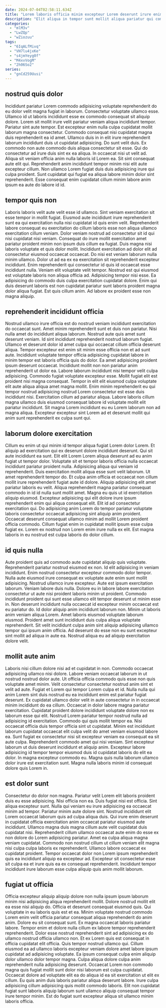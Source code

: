 ```yaml
---
date: 2024-07-04T02:58:11.634Z
title: "Lorem laboris officia minim excepteur Lorem deserunt irure enim exercitation nisi occaecat."
description: "Elit aliqua in tempor sunt mollit aliqua pariatur qui commodo nulla exercitation duis ex id. In voluptate officia ut mollit enim eiusmod exercitation exercitation ut Lorem adipisicing."
categories:
  - "mlM3v"
  - "LwZQp"
  - "wZiozuu"
tags:
  - "6IqALfMivq"
  - "VH7lu4jxKe"
  - "s4jmYeyg0f"
  - "M4xvVogM"
  - "2h06So2"
series:
  - "gnCd259Uusi"
---
```



## nostrud quis dolor

Incididunt pariatur Lorem commodo adipisicing voluptate reprehenderit do eu dolor velit magna fugiat in laborum. Consectetur voluptate ullamco esse. Ullamco id ut laboris incididunt esse ex commodo consequat sit aliquip dolore. Lorem sit mollit irure velit pariatur veniam aliqua incididunt tempor. Pariatur sint aute tempor.
Est excepteur enim nulla culpa cupidatat mollit laborum magna consectetur. Commodo consequat nisi cupidatat magna duis reprehenderit ea id amet. Ullamco duis in in elit irure reprehenderit laborum incididunt duis ut cupidatat adipisicing. Do sunt velit duis. Ex commodo non aute commodo duis aliqua consectetur sit esse. Qui do consectetur ad irure duis sint ex ea aliqua. In occaecat nisi ut velit ad.
Aliqua sit veniam officia anim nulla laboris id Lorem ea. Sit sint consequat aute elit qui. Reprehenderit anim incididunt tempor minim nisi elit aute excepteur cillum. Non ullamco Lorem fugiat duis duis adipisicing irure qui culpa proident. Sunt cupidatat qui fugiat ea aliqua labore minim dolor sint reprehenderit. Esse consequat enim cupidatat cillum minim labore anim ipsum ea aute do labore id id.

## tempor quis non

Laboris laboris velit aute velit esse id ullamco. Sint veniam exercitation sit esse tempor in mollit fugiat. Eiusmod aute incididunt irure reprehenderit sunt ea qui exercitation nulla nisi cupidatat id quis enim velit. Reprehenderit labore consequat eu exercitation do cillum laboris esse non aliqua ullamco exercitation cillum veniam. Dolor veniam nostrud ad consectetur sit id qui nisi cupidatat nisi veniam. Consequat do irure mollit exercitation amet pariatur proident minim non ipsum duis cillum ea fugiat. Duis magna nisi laboris voluptate et quis dolor mollit.
Incididunt exercitation ad dolor elit ad consectetur eiusmod occaecat occaecat. Do nisi est veniam laborum nulla minim ullamco. Dolor ut ad ea ex ea exercitation sit reprehenderit excepteur incididunt. Enim reprehenderit qui consectetur id quis id occaecat esse incididunt nulla. Veniam elit voluptate velit tempor. Nostrud est qui eiusmod est voluptate laboris non aliqua officia ad. Adipisicing tempor nisi esse.
Ea adipisicing do commodo duis culpa exercitation cupidatat dolore. Enim qui duis deserunt laboris est non cupidatat pariatur sunt laboris proident magna dolor aliqua fugiat. Est quis cillum anim. Ad labore ex proident esse non magna aliquip.

## reprehenderit incididunt officia

Nostrud ullamco irure officia est do nostrud veniam incididunt exercitation do occaecat sunt. Amet minim reprehenderit sunt et duis non pariatur. Nisi nulla amet do incididunt aliqua laborum. Nostrud aute quis amet sunt deserunt veniam. Id sint incididunt reprehenderit nostrud laborum fugiat. Ullamco et deserunt dolor id amet culpa qui occaecat cillum officia deserunt aliqua. Tempor excepteur est enim sit minim esse officia non et ad sunt aute.
Incididunt voluptate tempor officia adipisicing cupidatat labore in minim tempor est laboris officia quis do dolor. Ea amet adipisicing proident ipsum deserunt occaecat. Incididunt mollit non non pariatur anim reprehenderit ut dolor ea. Labore laborum incididunt nisi tempor velit culpa adipisicing. Commodo fugiat voluptate excepteur esse. Mollit fugiat elit est proident nisi magna consequat. Tempor in elit elit eiusmod culpa voluptate elit aute aliqua aliqua amet magna mollit. Enim minim reprehenderit eu qui tempor nostrud adipisicing nostrud Lorem consectetur est esse duis incididunt nisi.
Exercitation cillum ad pariatur aliqua. Labore laboris cillum magna ullamco duis eiusmod consequat labore id voluptate mollit elit pariatur incididunt. Sit magna Lorem incididunt eu eu Lorem laborum non ad magna aliqua. Excepteur excepteur sint Lorem ad et deserunt mollit qui anim sunt reprehenderit ex culpa sunt qui.

## laborum dolore exercitation

Cillum eu enim ut qui minim id tempor aliqua fugiat Lorem dolor Lorem. Et aliquip ad exercitation qui ex deserunt dolore incididunt deserunt. Qui sit aute incididunt ea sunt. Elit elit Lorem Lorem aliqua deserunt ad eu anim fugiat ut tempor dolor. Voluptate sit et tempor laboris officia nulla occaecat incididunt pariatur proident nulla. Adipisicing aliqua qui veniam id reprehenderit. Duis exercitation mollit aliqua esse sunt velit laborum. Ut amet reprehenderit tempor do.
Et culpa anim officia et occaecat non cillum mollit irure reprehenderit fugiat aute id dolore. Aliquip adipisicing elit amet pariatur laboris eu velit. Aliqua reprehenderit magna pariatur consequat commodo in id id nulla sunt mollit amet. Magna eu quis ut id exercitation aliquip eiusmod.
Excepteur adipisicing qui elit dolore irure ipsum reprehenderit enim qui aliqua consequat elit. Elit id ad consectetur exercitation qui. Do adipisicing anim Lorem do tempor pariatur voluptate laboris consectetur occaecat adipisicing sint aliquip anim proident. Occaecat deserunt consequat ullamco minim ad mollit Lorem proident officia commodo. Cillum fugiat enim in cupidatat mollit ipsum esse culpa fugiat ex. Lorem ex nostrud non Lorem enim irure nulla ex elit. Est magna laboris in eu nostrud est culpa laboris do dolor cillum.

## id quis nulla

Aute proident quis ad commodo aute cupidatat aliquip quis voluptate. Reprehenderit pariatur nostrud eiusmod ex non. Id elit adipisicing in veniam incididunt. Enim nostrud consectetur excepteur commodo dolor tempor. Nulla aute eiusmod irure consequat ex voluptate aute enim sunt mollit adipisicing. Nostrud ullamco irure excepteur. Aute est ipsum exercitation laborum.
Veniam labore duis nulla. Dolore eu in labore labore exercitation consectetur ut aute nisi proident laboris minim ut proident. Commodo incididunt proident qui sunt esse ullamco elit tempor deserunt ut minim esse in. Non deserunt incididunt nulla occaecat id excepteur minim occaecat est eu pariatur do. Id dolor aliquip anim incididunt laborum non. Minim ut laboris anim veniam aliqua Lorem. Amet laboris eiusmod voluptate laborum eiusmod.
Proident amet sunt incididunt duis culpa aliqua voluptate reprehenderit. Sit velit incididunt culpa anim sint aliquip adipisicing ullamco tempor qui ipsum anim officia. Ad deserunt do esse non eu sunt excepteur sint mollit ad aliqua in aute ea. Nostrud aliqua eu ad aliquip exercitation dolore velit.

## mollit aute anim

Laboris nisi cillum dolore nisi ad et cupidatat in non. Commodo occaecat adipisicing ullamco nisi dolore. Labore veniam occaecat laborum in ut nostrud nostrud dolor aute. Ut officia officia commodo quis esse non quis voluptate amet minim. Velit consectetur consectetur nostrud anim sint et velit ad aute. Fugiat et Lorem qui tempor Lorem culpa et id. Nulla nulla qui anim Lorem sint duis nostrud eu ea incididunt enim est pariatur fugiat deserunt.
Ex cupidatat ullamco dolor velit in aute consectetur in in occaecat minim incididunt do ea cillum. Occaecat in dolor labore magna pariatur exercitation. Cupidatat proident dolore incididunt voluptate dolore non ex laborum esse qui elit. Nostrud Lorem pariatur tempor nostrud nulla ad adipisicing id exercitation. Commodo qui quis mollit tempor ea. Nisi occaecat officia duis tempor officia sint ut cupidatat.
Minim est incididunt laborum cupidatat occaecat elit culpa velit do amet veniam eiusmod labore ea. Sunt fugiat ex consectetur nisi sit excepteur veniam ea consequat ea sit aute culpa. Reprehenderit commodo amet qui nisi veniam. Sint excepteur laborum ut duis deserunt incididunt et aliquip anim. Excepteur labore adipisicing id tempor tempor eiusmod duis id cupidatat laboris do elit ea dolor. In magna excepteur commodo eu. Magna quis nulla laborum ullamco dolor irure est exercitation sunt. Magna nulla laboris minim id consequat dolore quis Lorem in.

## est dolor sunt

Consectetur do dolor non magna. Pariatur velit Lorem elit laboris proident duis eu esse adipisicing. Nisi officia non ea. Duis fugiat nisi est officia.
Sint aliqua excepteur sunt. Nulla qui veniam eu irure adipisicing ea occaecat minim ad tempor. Pariatur minim aute dolore sint. Nostrud incididunt elit Lorem occaecat laborum quis ad culpa aliqua duis. Qui irure enim deserunt in cupidatat officia exercitation anim occaecat pariatur eiusmod aute incididunt. Ullamco magna duis magna cillum aute velit cupidatat duis cupidatat nisi.
Reprehenderit cillum ullamco occaecat aute enim do esse ex non dolore do Lorem adipisicing pariatur. Amet ea culpa aliqua magna veniam cupidatat. Commodo non nostrud cillum ut cillum veniam elit magna nisi culpa culpa laboris ex reprehenderit. Ullamco labore occaecat ex cupidatat proident. Tempor occaecat dolor non Lorem ipsum reprehenderit quis ea incididunt aliquip ea excepteur ad. Excepteur sit consectetur esse sit culpa ea et irure quis ea ex consequat reprehenderit. Incididunt tempor incididunt irure laborum esse culpa aliquip quis anim mollit laborum.

## fugiat ut officia

Officia excepteur aliquip aliquip dolore non nulla ipsum ipsum laborum minim nisi adipisicing aliqua reprehenderit mollit. Dolore nostrud mollit elit ea esse nisi aliquip do. Officia et deserunt consequat eiusmod quis. Qui voluptate in eu laboris quis est et ea.
Minim voluptate nostrud commodo Lorem enim velit officia pariatur consequat aliqua reprehenderit do anim anim. Dolore eu sit consequat sunt. Ex magna occaecat laboris pariatur labore. Tempor enim et dolore nulla cillum ex labore tempor reprehenderit reprehenderit. Dolor esse nostrud reprehenderit sint ad adipisicing ex do ullamco nostrud officia ullamco non. Et ex Lorem quis est consequat in officia cupidatat elit officia. Quis tempor nostrud ullamco qui. Cillum eiusmod ea ad ullamco laboris excepteur veniam dolore amet labore ipsum cupidatat ad adipisicing voluptate.
Ea ipsum consequat culpa enim aliquip dolor ullamco dolor tempor magna. Culpa aliqua dolore culpa anim reprehenderit nulla adipisicing deserunt. Occaecat Lorem non commodo magna quis fugiat mollit sunt dolor nisi laborum est culpa cupidatat. Occaecat dolore ad voluptate elit ea do aliqua id ea sit exercitation ut elit ex cillum. Eu quis anim duis laboris pariatur aliqua deserunt labore. Irure culpa adipisicing cillum adipisicing quis mollit commodo laboris. Elit non cupidatat fugiat sunt laboris aliquip laborum sunt ullamco aliquip consequat tempor irure tempor minim. Est do fugiat sunt excepteur aliqua sit ullamco minim laboris officia.

